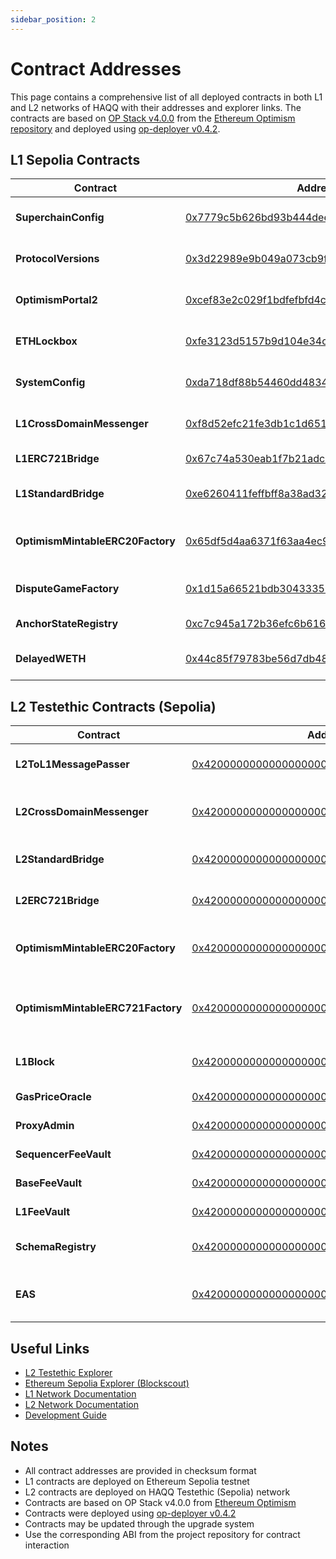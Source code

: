 ```yaml
---
sidebar_position: 2
---
```


# Contract Addresses

This page contains a comprehensive list of all deployed contracts in both L1 and L2 networks of HAQQ with their addresses and explorer links. The contracts are based on [OP Stack v4.0.0](https://github.com/ethereum-optimism/optimism/releases/tag/op-contracts%2Fv4.0.0-rc.8) from the [Ethereum Optimism repository](https://github.com/ethereum-optimism/optimism) and deployed using [op-deployer v0.4.2](https://github.com/ethereum-optimism/optimism/releases/tag/op-deployer%2Fv0.4.2).

## L1 Sepolia Contracts

| Contract | Address | Description |
|----------|---------|-------------|
| **SuperchainConfig** | [0x7779c5b626bd93b444deee5296f1336c9a076a70](https://eth-sepolia.blockscout.com/address/0x7779c5b626bd93b444deee5296f1336c9a076a70) | Superchain configuration management |
| **ProtocolVersions** | [0x3d22989e9b049a073cb9f72cb3357367291508b6](https://eth-sepolia.blockscout.com/address/0x3d22989e9b049a073cb9f72cb3357367291508b6) | Protocol version management |
| **OptimismPortal2** | [0xcef83e2c029f1bdfefbfd4cb908ac333f420e209](https://eth-sepolia.blockscout.com/address/0xcef83e2c029f1bdfefbfd4cb908ac333f420e209) | Main portal for L1-L2 communication |
| **ETHLockbox** | [0xfe3123d5157b9d104e34cbf73a9171854244d218](https://eth-sepolia.blockscout.com/address/0xfe3123d5157b9d104e34cbf73a9171854244d218) | ETH lockbox for cross-chain transfers |
| **SystemConfig** | [0xda718df88b54460dd4834b29c01658dd976c9e09](https://eth-sepolia.blockscout.com/address/0xda718df88b54460dd4834b29c01658dd976c9e09) | System configuration parameters |
| **L1CrossDomainMessenger** | [0xf8d52efc21fe3db1c1d651ee03d19c5f5b83597f](https://eth-sepolia.blockscout.com/address/0xf8d52efc21fe3db1c1d651ee03d19c5f5b83597f) | L1 side of cross-domain messaging |
| **L1ERC721Bridge** | [0x67c74a530eab1f7b21adc441a836430a1ef792a9](https://eth-sepolia.blockscout.com/address/0x67c74a530eab1f7b21adc441a836430a1ef792a9) | L1 side of ERC721 bridge |
| **L1StandardBridge** | [0xe6260411feffbff8a38ad32484ea01cbf1658a0e](https://eth-sepolia.blockscout.com/address/0xe6260411feffbff8a38ad32484ea01cbf1658a0e) | L1 side of standard token bridge |
| **OptimismMintableERC20Factory** | [0x65df5d4aa6371f63aa4ec935ed93a99f097e4abd](https://eth-sepolia.blockscout.com/address/0x65df5d4aa6371f63aa4ec935ed93a99f097e4abd) | Factory for creating mintable ERC20 tokens |
| **DisputeGameFactory** | [0x1d15a66521bdb3043335734039d428f97bab3f7e](https://eth-sepolia.blockscout.com/address/0x1d15a66521bdb3043335734039d428f97bab3f7e) | Factory for creating dispute games |
| **AnchorStateRegistry** | [0xc7c945a172b36efc6b6165f4d70a5b93a9f109d9](https://eth-sepolia.blockscout.com/address/0xc7c945a172b36efc6b6165f4d70a5b93a9f109d9) | Registry for anchor states |
| **DelayedWETH** | [0x44c85f79783be56d7db48c060a9721a320fc57c7](https://eth-sepolia.blockscout.com/address/0x44c85f79783be56d7db48c060a9721a320fc57c7) | Delayed WETH for dispute resolution |

## L2 Testethic Contracts (Sepolia)

| Contract | Address | Description |
|----------|---------|-------------|
| **L2ToL1MessagePasser** | [0x4200000000000000000000000000000000000016](https://explorer.testethic.haqq.network/address/0x4200000000000000000000000000000000000016) | Passes messages from L2 to L1 |
| **L2CrossDomainMessenger** | [0x4200000000000000000000000000000000000007](https://explorer.testethic.haqq.network/address/0x4200000000000000000000000000000000000007) | Cross-domain messenger for L1-L2 communication |
| **L2StandardBridge** | [0x4200000000000000000000000000000000000010](https://explorer.testethic.haqq.network/address/0x4200000000000000000000000000000000000010) | Standard bridge for ERC20 tokens |
| **L2ERC721Bridge** | [0x4200000000000000000000000000000000000014](https://explorer.testethic.haqq.network/address/0x4200000000000000000000000000000000000014) | Bridge for NFT tokens (ERC721) |
| **OptimismMintableERC20Factory** | [0x4200000000000000000000000000000000000012](https://explorer.testethic.haqq.network/address/0x4200000000000000000000000000000000000012) | Factory for creating mintable ERC20 tokens |
| **OptimismMintableERC721Factory** | [0x4200000000000000000000000000000000000017](https://explorer.testethic.haqq.network/address/0x4200000000000000000000000000000000000017) | Factory for creating mintable ERC721 tokens |
| **L1Block** | [0x4200000000000000000000000000000000000015](https://explorer.testethic.haqq.network/address/0x4200000000000000000000000000000000000015) | L1 block information provider |
| **GasPriceOracle** | [0x420000000000000000000000000000000000000F](https://explorer.testethic.haqq.network/address/0x420000000000000000000000000000000000000F) | Gas price oracle for L2 |
| **ProxyAdmin** | [0x4200000000000000000000000000000000000018](https://explorer.testethic.haqq.network/address/0x4200000000000000000000000000000000000018) | Proxy contract administrator |
| **SequencerFeeVault** | [0x4200000000000000000000000000000000000011](https://explorer.testethic.haqq.network/address/0x4200000000000000000000000000000000000011) | Sequencer fee collection vault |
| **BaseFeeVault** | [0x4200000000000000000000000000000000000019](https://explorer.testethic.haqq.network/address/0x4200000000000000000000000000000000000019) | Base fee collection vault |
| **L1FeeVault** | [0x420000000000000000000000000000000000001A](https://explorer.testethic.haqq.network/address/0x420000000000000000000000000000000000001A) | L1 fee collection vault |
| **SchemaRegistry** | [0x4200000000000000000000000000000000000020](https://explorer.testethic.haqq.network/address/0x4200000000000000000000000000000000000020) | Schema registry for attestations |
| **EAS** | [0x4200000000000000000000000000000000000021](https://explorer.testethic.haqq.network/address/0x4200000000000000000000000000000000000021) | Ethereum Attestation Service main contract |



## Useful Links

- [L2 Testethic Explorer](https://explorer.testethic.haqq.network/)
- [Ethereum Sepolia Explorer (Blockscout)](https://eth-sepolia.blockscout.com/)
- [L1 Network Documentation](../l1-network/)
- [L2 Network Documentation](../l2-network/)
- [Development Guide](../../develop/)

## Notes

- All contract addresses are provided in checksum format
- L1 contracts are deployed on Ethereum Sepolia testnet
- L2 contracts are deployed on HAQQ Testethic (Sepolia) network
- Contracts are based on OP Stack v4.0.0 from [Ethereum Optimism](https://github.com/ethereum-optimism/optimism)
- Contracts were deployed using [op-deployer v0.4.2](https://github.com/ethereum-optimism/optimism/releases/tag/op-deployer%2Fv0.4.2)
- Contracts may be updated through the upgrade system
- Use the corresponding ABI from the project repository for contract interaction
